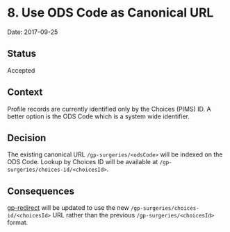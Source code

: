 # 8. Use ODS Code as Canonical URL

Date: 2017-09-25

## Status

Accepted

## Context

Profile records are currently identified only by the Choices (PIMS) ID.
A better option is the ODS Code which is a system wide identifier.

## Decision

The existing canonical URL `/gp-surgeries/<odsCode>` will be indexed on the ODS Code.
Lookup by Choices ID will be available at `/gp-surgeries/choices-id/<choicesId>`.

## Consequences

[gp-redirect](https://github.com/nhsuk/gp-redirect) will be updated to use the new `/gp-surgeries/choices-id/<choicesId>` URL rather than the previous `/gp-surgeries/<choicesId>` format.
